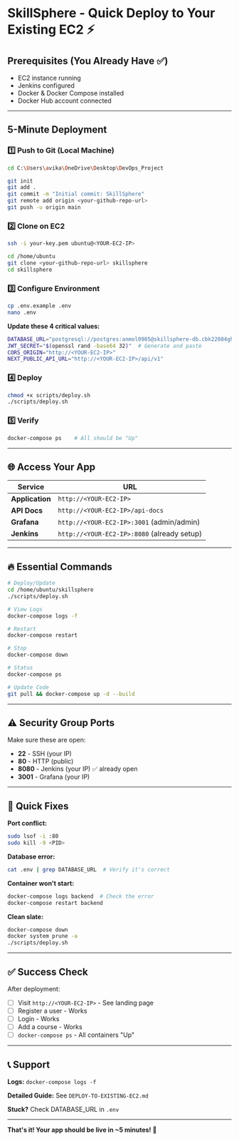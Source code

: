 # SkillSphere - Quick Deploy to Your Existing EC2 ⚡

## Prerequisites (You Already Have ✅)
- EC2 instance running
- Jenkins configured
- Docker & Docker Compose installed
- Docker Hub account connected

---

## 5-Minute Deployment

### 1️⃣ Push to Git (Local Machine)
```bash
cd C:\Users\avika\OneDrive\Desktop\DevOps_Project

git init
git add .
git commit -m "Initial commit: SkillSphere"
git remote add origin <your-github-repo-url>
git push -u origin main
```

### 2️⃣ Clone on EC2
```bash
ssh -i your-key.pem ubuntu@<YOUR-EC2-IP>

cd /home/ubuntu
git clone <your-github-repo-url> skillsphere
cd skillsphere
```

### 3️⃣ Configure Environment
```bash
cp .env.example .env
nano .env
```

**Update these 4 critical values:**
```bash
DATABASE_URL="postgresql://postgres:anmol0905@skillsphere-db.cbk22084ghpg.eu-central-1.rds.amazonaws.com:5432/skillsphere?schema=public"
JWT_SECRET="$(openssl rand -base64 32)"  # Generate and paste
CORS_ORIGIN="http://<YOUR-EC2-IP>"
NEXT_PUBLIC_API_URL="http://<YOUR-EC2-IP>/api/v1"
```

### 4️⃣ Deploy
```bash
chmod +x scripts/deploy.sh
./scripts/deploy.sh
```

### 5️⃣ Verify
```bash
docker-compose ps    # All should be "Up"
```

---

## 🌐 Access Your App

| Service | URL |
|---------|-----|
| **Application** | `http://<YOUR-EC2-IP>` |
| **API Docs** | `http://<YOUR-EC2-IP>/api-docs` |
| **Grafana** | `http://<YOUR-EC2-IP>:3001` (admin/admin) |
| **Jenkins** | `http://<YOUR-EC2-IP>:8080` (already setup) |

---

## 🔥 Essential Commands

```bash
# Deploy/Update
cd /home/ubuntu/skillsphere
./scripts/deploy.sh

# View Logs
docker-compose logs -f

# Restart
docker-compose restart

# Stop
docker-compose down

# Status
docker-compose ps

# Update Code
git pull && docker-compose up -d --build
```

---

## ⚠️ Security Group Ports

Make sure these are open:
- **22** - SSH (your IP)
- **80** - HTTP (public)
- **8080** - Jenkins (your IP) ✅ already open
- **3001** - Grafana (your IP)

---

## 🐛 Quick Fixes

**Port conflict:**
```bash
sudo lsof -i :80
sudo kill -9 <PID>
```

**Database error:**
```bash
cat .env | grep DATABASE_URL  # Verify it's correct
```

**Container won't start:**
```bash
docker-compose logs backend  # Check the error
docker-compose restart backend
```

**Clean slate:**
```bash
docker-compose down
docker system prune -a
./scripts/deploy.sh
```

---

## ✅ Success Check

After deployment:
- [ ] Visit `http://<YOUR-EC2-IP>` - See landing page
- [ ] Register a user - Works
- [ ] Login - Works
- [ ] Add a course - Works
- [ ] `docker-compose ps` - All containers "Up"

---

## 📞 Support

**Logs:** `docker-compose logs -f`

**Detailed Guide:** See `DEPLOY-TO-EXISTING-EC2.md`

**Stuck?** Check DATABASE_URL in `.env`

---

**That's it! Your app should be live in ~5 minutes! 🚀**
